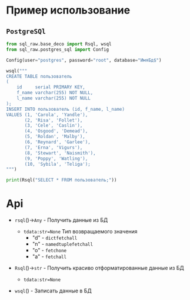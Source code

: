 # Пример использование

## `PostgreSQl`

```python
from sql_raw.base_deco import Rsql, wsql
from sql_raw.postgres_sql import Config

Config(user="postgres", password="root", database="ИмяБд$")

wsql("""    
CREATE TABLE пользователь
(
    id     serial PRIMARY KEY,
    f_name varchar(255) NOT NULL,
    l_name varchar(255) NOT NULL
);
INSERT INTO пользователь (id, f_name, l_name)
VALUES (1, 'Carola', 'Yandle'),
       (2, 'Risa', 'Follet'),
       (3, 'Cele', 'Caslin'),
       (4, 'Osgood', 'Demead'),
       (5, 'Roldan', 'Malby'),
       (6, 'Reynard', 'Garlee'),
       (7, 'Erna', 'Vigurs'),
       (8, 'Stewart', 'Naismith'),
       (9, 'Poppy', 'Watling'),
       (10, 'Sybila', 'Teliga');
""")

print(Rsql("SELECT * FROM пользователь;"))
```

# Api

- `rsql`()->`Any` - Получить данные из БД
    - `tdata:str=None` Тип возвращаемого значения
        - "d" - `dictfetchall`
        - "n" - `namedtuplefetchall`
        - "o" - `fetchone`
        - "a" - `fetchall`

- `Rsql`()->`str` - Получить красиво отформатированные данные из БД
    - `tdata:str=None`

- `wsql`() - Записать данные в БД